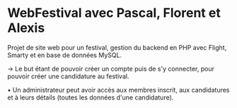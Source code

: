 ﻿# WebFestival avec Pascal, Florent et Alexis

Projet de site web pour un festival, gestion du backend en PHP avec Flight, Smarty et en base de données MySQL.

-> Le but étant de pouvoir créer un compte puis de s'y connecter, pour pouvoir créer une candidature au festival.

• Un administrateur peut avoir accès aux membres inscrit, aux candidatures et à leurs détails (toutes les données d'une candidature).
